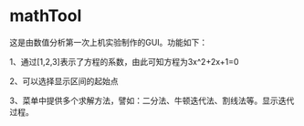 # mathTool

这是由数值分析第一次上机实验制作的GUI。功能如下：

1、通过[1,2,3]表示了方程的系数，由此可知方程为3x^2+2x+1=0

2、可以选择显示区间的起始点

3、菜单中提供多个求解方法，譬如：二分法、牛顿迭代法、割线法等。显示迭代过程。
